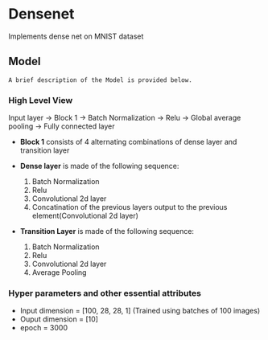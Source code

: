 # Densenet
Implements dense net on MNIST dataset

## Model

    A brief description of the Model is provided below.
 
### High Level View
    
Input layer -> Block 1 -> Batch Normalization -> Relu -> Global average pooling -> Fully connected layer

* **Block 1** consists of 4 alternating combinations of dense layer and transition layer

* **Dense layer** is made of the following sequence:
   1. Batch Normalization
   2. Relu
   3. Convolutional 2d layer
   4. Concatination of the previous layers output to the previous element(Convolutional 2d layer)
 
* **Transition Layer** is made of the following sequence:
   1. Batch Normalization 
   2. Relu
   3. Convolutional 2d layer
   4. Average Pooling 
      
### Hyper parameters and other essential attributes

* Input dimension = [100, 28, 28, 1] (Trained using batches of 100 images)
* Ouput dimension = [10]
* epoch = 3000      
